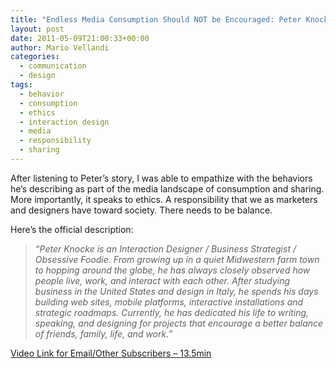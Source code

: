 ```yaml
---
title: "Endless Media Consumption Should NOT be Encouraged: Peter Knocke"
layout: post
date: 2011-05-09T21:00:33+00:00
author: Mario Vellandi
categories:
  - communication
  - design
tags:
  - behavior
  - consumption
  - ethics
  - interaction design
  - media
  - responsibility
  - sharing
---
```

After listening to Peter&#8217;s story, I was able to empathize with the behaviors he&#8217;s describing as part of the media landscape of consumption and sharing. More importantly, it speaks to ethics. A responsibility that we as marketers and designers have toward society. There needs to be balance.

Here&#8217;s the official description:

> *&#8220;Peter Knocke is an Interaction Designer / Business Strategist / Obsessive Foodie. From growing up in a quiet Midwestern farm town to hopping around the globe, he has always closely observed how people live, work, and interact with each other. After studying business in the United States and design in Italy, he spends his days building web sites, mobile platforms, interactive installations and strategic roadmaps. Currently, he has dedicated his life to writing, speaking, and designing for projects that encourage a better balance of friends, family, life, and work.&#8221;*

[Video Link for Email/Other Subscribers &#8211; 13.5min](http://vimeo.com/21505087)
